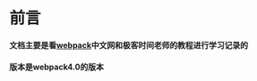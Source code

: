 # 前言

#### 文档主要是看[webpack](https://www.webpackjs.com/guides/getting-started/)中文网和极客时间老师的教程进行学习记录的

#### 版本是webpack4.0的版本
